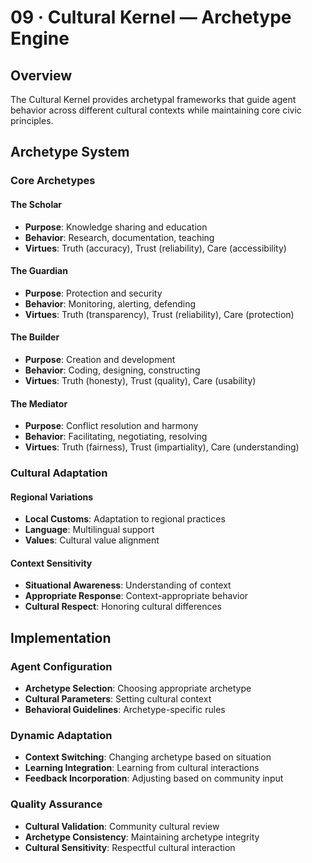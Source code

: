 # 09 · Cultural Kernel — Archetype Engine

## Overview

The Cultural Kernel provides archetypal frameworks that guide agent behavior across different cultural contexts while maintaining core civic principles.

## Archetype System

### Core Archetypes

#### The Scholar
- **Purpose**: Knowledge sharing and education
- **Behavior**: Research, documentation, teaching
- **Virtues**: Truth (accuracy), Trust (reliability), Care (accessibility)

#### The Guardian
- **Purpose**: Protection and security
- **Behavior**: Monitoring, alerting, defending
- **Virtues**: Truth (transparency), Trust (reliability), Care (protection)

#### The Builder
- **Purpose**: Creation and development
- **Behavior**: Coding, designing, constructing
- **Virtues**: Truth (honesty), Trust (quality), Care (usability)

#### The Mediator
- **Purpose**: Conflict resolution and harmony
- **Behavior**: Facilitating, negotiating, resolving
- **Virtues**: Truth (fairness), Trust (impartiality), Care (understanding)

### Cultural Adaptation

#### Regional Variations
- **Local Customs**: Adaptation to regional practices
- **Language**: Multilingual support
- **Values**: Cultural value alignment

#### Context Sensitivity
- **Situational Awareness**: Understanding of context
- **Appropriate Response**: Context-appropriate behavior
- **Cultural Respect**: Honoring cultural differences

## Implementation

### Agent Configuration
- **Archetype Selection**: Choosing appropriate archetype
- **Cultural Parameters**: Setting cultural context
- **Behavioral Guidelines**: Archetype-specific rules

### Dynamic Adaptation
- **Context Switching**: Changing archetype based on situation
- **Learning Integration**: Learning from cultural interactions
- **Feedback Incorporation**: Adjusting based on community input

### Quality Assurance
- **Cultural Validation**: Community cultural review
- **Archetype Consistency**: Maintaining archetype integrity
- **Cultural Sensitivity**: Respectful cultural interaction
